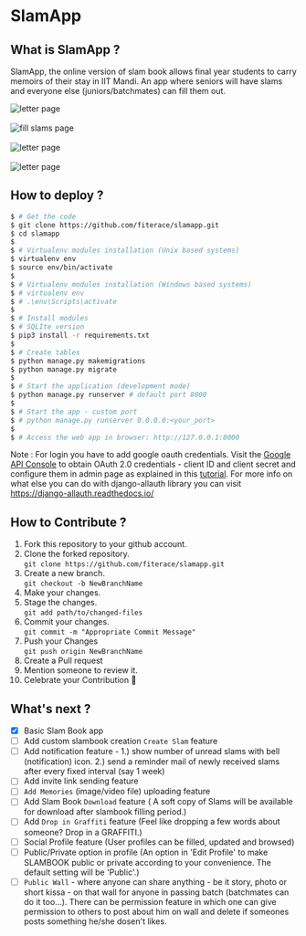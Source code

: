 # SlamApp

## What is SlamApp ?
SlamApp, the online version of slam book allows final year students to carry memoirs of their stay in IIT Mandi. An app where seniors will have slams and everyone else (juniors/batchmates) can fill them out.

![letter page](https://github.com/fiterace/slamapp/blob/master/screenshots/Screenshot%20(237).png)  
<br/>
![fill slams page](https://github.com/fiterace/slamapp/blob/master/screenshots/Screenshot%20(238).png)  
<br/>
![letter page](https://github.com/fiterace/slamapp/blob/master/screenshots/Screenshot%20(241).png)  
<br/>
![letter page](https://github.com/fiterace/slamapp/blob/master/screenshots/Screenshot%20(229).png)  

## How to deploy ?
```bash
$ # Get the code
$ git clone https://github.com/fiterace/slamapp.git
$ cd slamapp
$
$ # Virtualenv modules installation (Unix based systems)
$ virtualenv env
$ source env/bin/activate
$
$ # Virtualenv modules installation (Windows based systems)
$ # virtualenv env
$ # .\env\Scripts\activate
$
$ # Install modules
$ # SQLIte version
$ pip3 install -r requirements.txt
$
$ # Create tables
$ python manage.py makemigrations
$ python manage.py migrate
$
$ # Start the application (development mode)
$ python manage.py runserver # default port 8000
$
$ # Start the app - custom port
$ # python manage.py runserver 0.0.0.0:<your_port>
$
$ # Access the web app in browser: http://127.0.0.1:8000
```

Note : For login you have to add google oauth credentials. Visit the [Google API Console](https://console.developers.google.com/) to obtain OAuth 2.0 credentials - client ID and client secret and configure them in admin page as explained in this [tutorial](https://wsvincent.com/django-allauth-tutorial-custom-user-model/).
For more info on what else you can do with django-allauth library you can visit https://django-allauth.readthedocs.io/

## How to Contribute ?
1. Fork this repository to your github account.  
2. Clone the forked repository.    
`git clone https://github.com/fiterace/slamapp.git`  
3. Create a new branch.    
`git checkout -b NewBranchName`  
4. Make your changes.  
5. Stage the changes.    
`git add path/to/changed-files`  
6. Commit your changes.    
`git commit -m "Appropriate Commit Message"`  
7. Push your Changes    
`git push origin NewBranchName`  
8. Create a Pull request  
9. Mention someone to review it.  
10. Celebrate your Contribution 🚀  
  
## What's next ?
- [x] Basic Slam Book app
- [ ] Add custom slambook creation `Create Slam` feature
- [ ] Add notification feature - 1.) show number of unread slams with bell (notification) icon. 2.) send a reminder mail of newly received slams after every fixed interval (say 1 week)
- [ ] Add invite link sending feature
- [ ] `Add Memories` (image/video file) uploading feature
- [ ] Add Slam Book `Download` feature ( A soft copy of Slams will be available for download after slambook filling period.)
- [ ] Add `Drop in Graffiti` feature (Feel like dropping a few words about someone? Drop in a GRAFFITI.)
- [ ] Social Profile feature (User profiles can be filled, updated and browsed)
- [ ] Public/Private option in profile (An option in 'Edit Profile' to make SLAMBOOK public or private according to your convenience. The default setting will be 'Public'.)
- [ ] `Public Wall` - where anyone can share anything - be it story, photo or short kissa - on that wall for anyone in passing batch (batchmates can do it too...). There can be permission feature in which one can give permission to others to post about him on wall and delete if someones posts something he/she dosen't likes.
